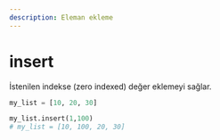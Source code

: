 ```yaml
---
description: Eleman ekleme
---
```


# insert

İstenilen indekse (zero indexed) değer eklemeyi sağlar.

```python
my_list = [10, 20, 30]

my_list.insert(1,100)
# my_list = [10, 100, 20, 30]

```
